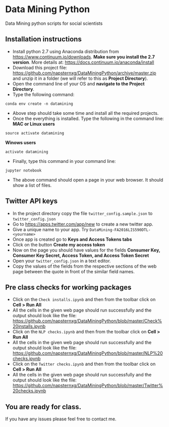 # Data Mining Python
Data Mining python scripts for social scientists

## Installation instructions
* Install python 2.7 using Anaconda distribution from https://www.continuum.io/downloads. **Make sure you install the 2.7 version**. More details at: https://docs.continuum.io/anaconda/install
* Download this project file: https://github.com/napsternxg/DataMiningPython/archive/master.zip and unzip it in a folder (we will refer to this as **Project Directory**). 
* Open the command line of your OS and **navigate to the Project Directory**. 
* Type the following command:
```
conda env create -n datamining
```
* Above step should take some time and install all the required projects.
* Once the everything is installed. Type the following in the command line:
**MAC or Linux users**
```
source activate datamining
```

**Winows users**
```
activate datamining
```

* Finally, type this command in your command line:
```
jupyter notebook
```

* The above command should open a page in your web browser. It should show a list of files. 

## Twitter API keys

* In the project directory copy the file `twitter_config.sample.json` to `twitter_config.json`
* Go to https://apps.twitter.com/app/new to create a new twitter app. 
* Give a unique name to your app. Try `DataMining-FA2016LIS590DTL-<yourname>`
* Once app is created go to **Keys and Access Tokens tabs**
* Click on the button **Create my access token**
* Now on the page you should have values for the fields **Consumer Key, Consumer Key Secret, Access Token, and Access Token Secret**
* Open your `twitter_config.json` in a text editor. 
* Copy the values of the fields from the respective sections of the web page between the quote in front of the similar field names. 



## Pre class checks for working packages
* Click on the `Check installs.ipynb` and then from the toolbar click on **Cell > Run All**
* All the cells in the given web page should run successfully and the output should look like the file: https://github.com/napsternxg/DataMiningPython/blob/master/Check%20installs.ipynb
* Click on the `NLP checks.ipynb` and then from the toolbar click on **Cell > Run All**
* All the cells in the given web page should run successfully and the output should look like the file: https://github.com/napsternxg/DataMiningPython/blob/master/NLP%20checks.ipynb
* Click on the `Twitter checks.ipynb` and then from the toolbar click on **Cell > Run All**
* All the cells in the given web page should run successfully and the output should look like the file: https://github.com/napsternxg/DataMiningPython/blob/master/Twitter%20checks.ipynb


## You are ready for class. 
If you have any issues please feel free to contact me. 
